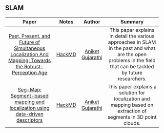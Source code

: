 ## SLAM

| Paper | Notes | Author | Summary |
|:--------:|:--------:|:--------:|:--------:|
| [Past, Present, and Future of Simultaneous Localization And Mapping: Towards the Robust-Perception Age](https://ieeexplore.ieee.org/document/7747236) | [HackMD](https://hackmd.io/@AniketGujarathi/HyXSId3yv) | [Aniket Gujarathi](https://www.linkedin.com/in/aniket-gujarathi/) | This paper explains in detail the various approaches in SLAM in the past and what are the open problems in the field that can be tackled by future researchers.|
| [Seg-Map: Segment-based mapping and localization using data-driven descriptors](https://arxiv.org/pdf/1909.12837.pdf) | [HackMD](https://hackmd.io/@AniketGujarathi/BkmdjaWyw) | [Aniket Gujarathi](https://www.linkedin.com/in/aniket-gujarathi/) | This paper explains a solution for localization and mapping based on extraction of segments in 3D point clouds. |

